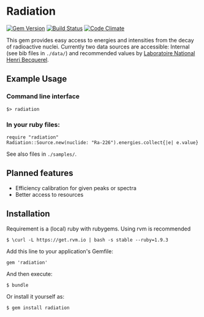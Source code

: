 # Radiation
[![Gem Version](https://badge.fury.io/rb/radiation.png)](http://badge.fury.io/rb/radiation)
[![Build Status](https://travis-ci.org/janmayer/radiation.png?branch=master)](https://travis-ci.org/janmayer/radiation)
[![Code Climate](https://codeclimate.com/github/janmayer/radiation.png)](https://codeclimate.com/github/janmayer/radiation)

This gem provides easy access to energies and intensities from the decay of radioactive nuclei. 
Currently two data sources are accessible: Internal (see bib files in `./data/`) and recommended values 
by [Laboratoire National Henri Becquerel](http://www.nucleide.org/DDEP_WG/DDEPdata.htm).

## Example Usage

### Command line interface

	$> radiation

### In your ruby files:

    require "radiation"
    Radiation::Source.new(nuclide: "Ra-226").energies.collect{|e| e.value}

See also files in `./samples/`.

## Planned features

* Efficiency calibration for given peaks or spectra
* Better access to resources


## Installation

Requirement is a (local) ruby with rubygems. Using rvm is recommended
    
    $ \curl -L https://get.rvm.io | bash -s stable --ruby=1.9.3

Add this line to your application's Gemfile:

    gem 'radiation'

And then execute:

    $ bundle

Or install it yourself as:

    $ gem install radiation
